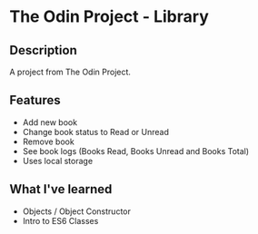 # The Odin Project - Library

## Description

A project from The Odin Project.

## Features

- Add new book
- Change book status to Read or Unread
- Remove book
- See book logs (Books Read, Books Unread and Books Total)
- Uses local storage

## What I've learned

- Objects / Object Constructor
- Intro to ES6 Classes
